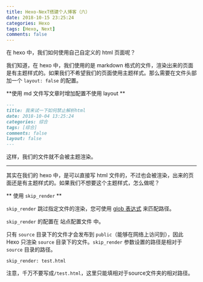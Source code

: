 ```yaml
---
title: Hexo-NexT搭建个人博客（六）
date: 2018-10-15 23:25:24
categories: Hexo
tags: [Hexo, Next]
comments: false
---
```


在 hexo 中，我们如何使用自己自定义的 html 页面呢？

我们知道，在 hexo 中，我们使用的是 markdown 格式的文件，渲染出来的页面是有主题样式的。如果我们不希望我们的页面使用主题样式。那么需要在文件头部加一个 `layout: false` 的配置。

**使用 md 文件写文章时增加配置不使用 layout **

<!-- more -->

``` md
---
title: 我来试一下如何禁止解析html
date: 2018-10-04 13:25:24
categories: 综合
tags: [综合]
comments: false
layout: false
---
```

这样，我们的文件就不会被主题渲染。

---

其实在我们的 hexo 中，是可以直接写 html 文件的，不过也会被渲染，出来的页面还是有主题样式的。如果我们不想要这个主题样式，怎么做呢？

** 使用 `skip_render` **

`skip_render` 跳过指定文件的渲染，您可使用 [glob 表达式](https://github.com/isaacs/node-glob) 来匹配路径。   

`skip_render` 的配置在 <span id="inline-blue">站点配置文件</span> 中。

只有 `source` 目录下的文件才会发布到 `public`（能够在网络上访问到），因此 Hexo 只渲染 `source` 目录下的文件。`skip_render` 参数设置的路径是相对于 `source` 目录的路径。
```
skip_render: test.html
```
注意，千万不要写成`/test.html`，这里只能填相对于source文件夹的相对路径。



